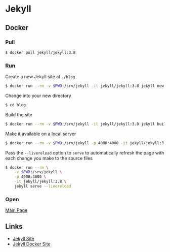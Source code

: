  

# Jekyll

## Docker

### Pull

```bash
$ docker pull jekyll/jekyll:3.8
```

### Run

Create a new Jekyll site at `./blog`

```bash
$ docker run --rm -v $PWD:/srv/jekyll -it jekyll/jekyll:3.8 jekyll new blog
```

Change into your new directory

```bash
$ cd blog
```

Build the site

```bash
$ docker run --rm -v $PWD:/srv/jekyll -it jekyll/jekyll:3.8 jekyll build
```

Make it available on a local server

```bash
$ docker run --rm -v $PWD:/srv/jekyll -p 4000:4000 -it jekyll/jekyll:3.8 jekyll serve
```

Pass the `--livereload` option to `serve` to automatically refresh the page with each change you make to the source files

```bash
$ docker run --rm \
	-v $PWD:/srv/jekyll \
	-p 4000:4000 \
	-it jekyll/jekyll:3.8 \
	jekyll serve --livereload
```

### Open

[Main Page](http://localhost:4000/)

## Links

* [Jekyll Site](https://jekyllrb.com/)
* [Jekyll Docker Site](https://github.com/envygeeks/jekyll-docker/blob/master/README.md)